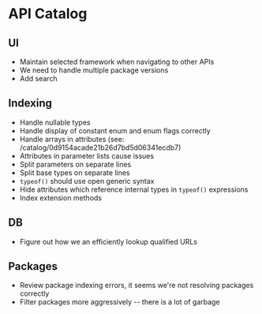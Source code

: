 # API Catalog

## UI

* Maintain selected framework when navigating to other APIs
* We need to handle multiple package versions
* Add search

## Indexing

* Handle nullable types
* Handle display of constant enum and enum flags correctly
* Handle arrays in attributes (see: /catalog/0d9154acade21b26d7bd5d06341ecdb7)
* Attributes in parameter lists cause issues
* Split parameters on separate lines
* Split base types on separate lines
* `typeof()` should use open generic syntax
* Hide attributes which reference internal types in `typeof()` expressions
* Index extension methods

## DB

* Figure out how we an efficiently lookup qualified URLs

## Packages

* Review package indexing errors, it seems we're not resolving packages correctly
* Filter packages more aggressively -- there is a lot of garbage